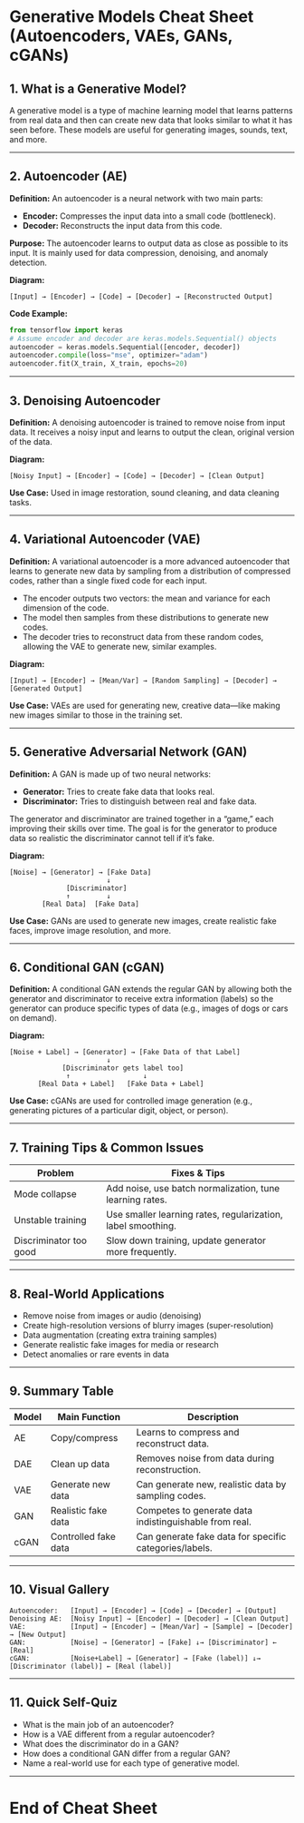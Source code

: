 # Generative Models Cheat Sheet (Autoencoders, VAEs, GANs, cGANs)

## 1. What is a Generative Model?
A generative model is a type of machine learning model that learns patterns from real data and then can create new data that looks similar to what it has seen before. These models are useful for generating images, sounds, text, and more.

---

## 2. Autoencoder (AE)
**Definition:**
An autoencoder is a neural network with two main parts:
- **Encoder:** Compresses the input data into a small code (bottleneck).
- **Decoder:** Reconstructs the input data from this code.

**Purpose:** The autoencoder learns to output data as close as possible to its input. It is mainly used for data compression, denoising, and anomaly detection.

**Diagram:**
```
[Input] → [Encoder] → [Code] → [Decoder] → [Reconstructed Output]
```

**Code Example:**
```python
from tensorflow import keras
# Assume encoder and decoder are keras.models.Sequential() objects
autoencoder = keras.models.Sequential([encoder, decoder])
autoencoder.compile(loss="mse", optimizer="adam")
autoencoder.fit(X_train, X_train, epochs=20)
```

---

## 3. Denoising Autoencoder
**Definition:**
A denoising autoencoder is trained to remove noise from input data. It receives a noisy input and learns to output the clean, original version of the data.

**Diagram:**
```
[Noisy Input] → [Encoder] → [Code] → [Decoder] → [Clean Output]
```

**Use Case:**
Used in image restoration, sound cleaning, and data cleaning tasks.

---

## 4. Variational Autoencoder (VAE)
**Definition:**
A variational autoencoder is a more advanced autoencoder that learns to generate new data by sampling from a distribution of compressed codes, rather than a single fixed code for each input.

- The encoder outputs two vectors: the mean and variance for each dimension of the code.
- The model then samples from these distributions to generate new codes.
- The decoder tries to reconstruct data from these random codes, allowing the VAE to generate new, similar examples.

**Diagram:**
```
[Input] → [Encoder] → [Mean/Var] → [Random Sampling] → [Decoder] → [Generated Output]
```

**Use Case:**
VAEs are used for generating new, creative data—like making new images similar to those in the training set.

---

## 5. Generative Adversarial Network (GAN)
**Definition:**
A GAN is made up of two neural networks:
- **Generator:** Tries to create fake data that looks real.
- **Discriminator:** Tries to distinguish between real and fake data.

The generator and discriminator are trained together in a “game,” each improving their skills over time. The goal is for the generator to produce data so realistic the discriminator cannot tell if it’s fake.

**Diagram:**
```
[Noise] → [Generator] → [Fake Data]
                        ↓
              [Discriminator]
              ↑         ↓
        [Real Data]  [Fake Data]
```

**Use Case:**
GANs are used to generate new images, create realistic fake faces, improve image resolution, and more.

---

## 6. Conditional GAN (cGAN)
**Definition:**
A conditional GAN extends the regular GAN by allowing both the generator and discriminator to receive extra information (labels) so the generator can produce specific types of data (e.g., images of dogs or cars on demand).

**Diagram:**
```
[Noise + Label] → [Generator] → [Fake Data of that Label]
                        ↓
             [Discriminator gets label too]
              ↑                  ↓
       [Real Data + Label]   [Fake Data + Label]
```

**Use Case:**
cGANs are used for controlled image generation (e.g., generating pictures of a particular digit, object, or person).

---

## 7. Training Tips & Common Issues

| Problem              | Fixes & Tips                                                 |
|----------------------|--------------------------------------------------------------|
| Mode collapse        | Add noise, use batch normalization, tune learning rates.      |
| Unstable training    | Use smaller learning rates, regularization, label smoothing.  |
| Discriminator too good| Slow down training, update generator more frequently.        |

---

## 8. Real-World Applications
- Remove noise from images or audio (denoising)
- Create high-resolution versions of blurry images (super-resolution)
- Data augmentation (creating extra training samples)
- Generate realistic fake images for media or research
- Detect anomalies or rare events in data

---

## 9. Summary Table

| Model    | Main Function           | Description                                            |
|----------|------------------------|--------------------------------------------------------|
| AE       | Copy/compress          | Learns to compress and reconstruct data.               |
| DAE      | Clean up data          | Removes noise from data during reconstruction.         |
| VAE      | Generate new data      | Can generate new, realistic data by sampling codes.    |
| GAN      | Realistic fake data    | Competes to generate data indistinguishable from real. |
| cGAN     | Controlled fake data   | Can generate fake data for specific categories/labels. |

---

## 10. Visual Gallery
```
Autoencoder:   [Input] → [Encoder] → [Code] → [Decoder] → [Output]
Denoising AE:  [Noisy Input] → [Encoder] → [Decoder] → [Clean Output]
VAE:           [Input] → [Encoder] → [Mean/Var] → [Sample] → [Decoder] → [New Output]
GAN:           [Noise] → [Generator] → [Fake] ↓→ [Discriminator] ← [Real]
cGAN:          [Noise+Label] → [Generator] → [Fake (label)] ↓→ [Discriminator (label)] ← [Real (label)]
```

---

## 11. Quick Self-Quiz
- What is the main job of an autoencoder?
- How is a VAE different from a regular autoencoder?
- What does the discriminator do in a GAN?
- How does a conditional GAN differ from a regular GAN?
- Name a real-world use for each type of generative model.

---

# End of Cheat Sheet
